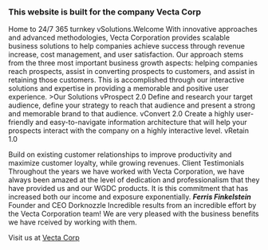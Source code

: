 ### This website is built for the company **Vecta Corp**

Home to 24/7 365 turnkey vSolutions.Welcome With innovative approaches and advanced methodologies, Vecta Corporation provides scalable business solutions to help companies achieve success through revenue increase, cost management, and user satisfaction. Our approach stems from the three most important business growth aspects: helping companies reach prospects, assist in converting prospects to customers, and assist in retaining those customers. This is accomplished through our interactive solutions and expertise in providing a memorable and positive user experience. >Our Solutions vProspect 2.0 Define and research your target audience, define your strategy to reach that audience and present a strong and memorable brand to that audience. vConvert 2.0 Create a highly user-friendly and easy-to-navigate information architecture that will help your prospects interact with the company on a highly interactive level. vRetain 1.0


Build on existing customer relationships to improve productivity and maximize customer loyalty, while growing revenues. Client Testimonials Throughout the years we have worked with Vecta Corporation, we have always been amazed at the level of dedication and professionalism that they have provided us and our WGDC products. It is this commitment that has increased both our income and exposure exponentially. **_Ferris Finkelstein_** Founder and CEO Dorknozzle Incredible results from an incredible effort by the Vecta Corporation team! We are very pleased with the business benefits we have rceived by working with them.
 

 Visit us at 
 [Vecta Corp](http://127.0.0.1:5500/Assignment%201/index.html)
